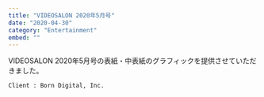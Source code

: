 ```yaml
---
title: "VIDEOSALON 2020年5月号"
date: "2020-04-30"
category: "Entertainment"
embed: ""
---
```


VIDEOSALON 2020年5月号の表紙・中表紙のグラフィックを提供させていただきました。

```plaintext
Client : Born Digital, Inc.
```
